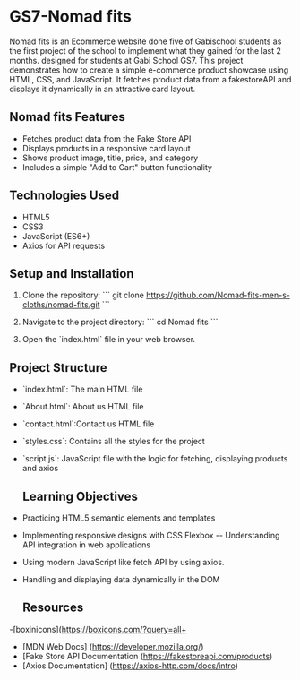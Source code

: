 # GS7-Nomad fits 

Nomad fits is an Ecommerce website done five of Gabischool students as the first project of the school to implement what they gained for the last 2 months. designed for students at Gabi School GS7. This project demonstrates how to create a simple e-commerce product showcase using HTML, CSS, and JavaScript. It fetches product data from a fakestoreAPI and displays it dynamically in an attractive card layout.

## Nomad fits Features

- Fetches product data from the Fake Store API
- Displays products in a responsive card layout
- Shows product image, title, price, and category
- Includes a simple "Add to Cart" button functionality

## Technologies Used
- HTML5
- CSS3
- JavaScript (ES6+)
- Axios for API requests

## Setup and Installation

1. Clone the repository:
   \`\`\`
   git clone https://github.com/Nomad-fits-men-s-cloths/nomad-fits.git
   \`\`\`

2. Navigate to the project directory:
   \`\`\`
   cd Nomad fits 
   \`\`\`
3. Open the \`index.html\` file in your web browser.

 ## Project Structure

- \`index.html\`: The main HTML file
- \`About.html\`: About us HTML file
- \`contact.html\`:Contact us HTML file
- \`styles.css\`: Contains all the styles for the project
- \`script.js\`: JavaScript file with the logic for fetching, displaying products and axios
  
  ## Learning Objectives
  
- Practicing HTML5 semantic elements and templates
- Implementing responsive designs with CSS Flexbox
-- Understanding API integration in web applications
- Using modern JavaScript like  fetch API by using  axios.
- Handling and displaying data dynamically in the DOM

  ## Resources
  
-[boxinicons](https://boxicons.com/?query=all+
- [MDN Web Docs] (https://developer.mozilla.org/)
- [Fake Store API Documentation (https://fakestoreapi.com/products)
- [Axios Documentation] (https://axios-http.com/docs/intro)





